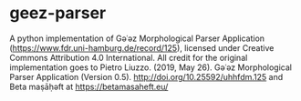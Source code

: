 # geez-parser
A python implementation of Gǝʿǝz Morphological Parser Application (https://www.fdr.uni-hamburg.de/record/125), licensed under Creative Commons Attribution 4.0 International.
All credit for the original implementation goes to Pietro Liuzzo. (2019, May 26). Gǝʿǝz Morphological Parser Application (Version 0.5). http://doi.org/10.25592/uhhfdm.125 and Beta maṣāḥǝft at https://betamasaheft.eu/
